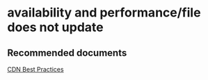<properties
	pageTitle="availability and performance/file does not update"
	description="availability and performance/file does not update"
	service="microsoft.cdn"
	resource="profiles"
	authors="aashu"
	displayOrder=""
	selfHelpType="generic"
	supportTopicIds="32302789"
	resourceTags=""
	productPesIds="15528"
	cloudEnvironments="public"
	articleId="8e31b245-b3a1-47d9-a17d-bb561c20dfd4"
/>

# availability and performance/file does not update


## **Recommended documents**
[CDN Best Practices](https://azure.microsoft.com/documentation/articles/best-practices-cdn/)
